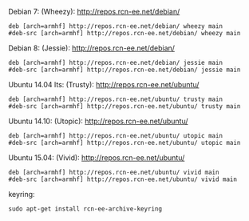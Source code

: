 Debian 7: (Wheezy): http://repos.rcn-ee.net/debian/
```
deb [arch=armhf] http://repos.rcn-ee.net/debian/ wheezy main
#deb-src [arch=armhf] http://repos.rcn-ee.net/debian/ wheezy main
```

Debian 8: (Jessie): http://repos.rcn-ee.net/debian/
```
deb [arch=armhf] http://repos.rcn-ee.net/debian/ jessie main
#deb-src [arch=armhf] http://repos.rcn-ee.net/debian/ jessie main
```

Ubuntu 14.04 lts: (Trusty): http://repos.rcn-ee.net/ubuntu/
```
deb [arch=armhf] http://repos.rcn-ee.net/ubuntu/ trusty main
#deb-src [arch=armhf] http://repos.rcn-ee.net/ubuntu/ trusty main
```

Ubuntu 14.10: (Utopic): http://repos.rcn-ee.net/ubuntu/
```
deb [arch=armhf] http://repos.rcn-ee.net/ubuntu/ utopic main
#deb-src [arch=armhf] http://repos.rcn-ee.net/ubuntu/ utopic main
```

Ubuntu 15.04: (Vivid): http://repos.rcn-ee.net/ubuntu/
```
deb [arch=armhf] http://repos.rcn-ee.net/ubuntu/ vivid main
#deb-src [arch=armhf] http://repos.rcn-ee.net/ubuntu/ vivid main
```

keyring:
```
sudo apt-get install rcn-ee-archive-keyring
```
